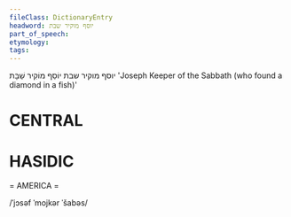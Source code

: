 ```yaml
---
fileClass: DictionaryEntry
headword: יוסף מוקיר שבת
part_of_speech: 
etymology: 
tags: 
---
```

יוסף מוקיר שבת
יוֹסֵף מוֹקִיר שַׁבָּת
'Joseph Keeper of the Sabbath (who found a diamond in a fish)'

CENTRAL
========

HASIDIC
=======
= AMERICA = 

/ˈjɔsəf ˈmojkər ˈšabəs/